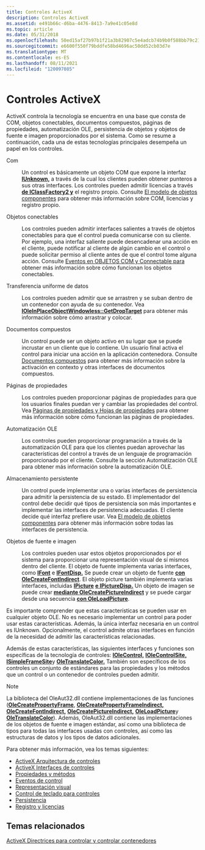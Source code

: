```yaml
---
title: Controles ActiveX
description: Controles ActiveX
ms.assetid: e491b66c-d6ba-4476-8413-7a9e41c05e8d
ms.topic: article
ms.date: 05/31/2018
ms.openlocfilehash: 50ed15af27b97b1f21a3b82907c5e4adcb74b9b0f588bb79c21c4b968da61822
ms.sourcegitcommit: e6600f550f79bddfe58bd4696ac50dd52cb03d7e
ms.translationtype: MT
ms.contentlocale: es-ES
ms.lasthandoff: 08/11/2021
ms.locfileid: "120097085"
---
```

# <a name="activex-controls"></a>Controles ActiveX

ActiveX controla la tecnología se encuentra en una base que consta de COM, objetos conectables, documentos compuestos, páginas de propiedades, automatización OLE, persistencia de objetos y objetos de fuente e imagen proporcionados por el sistema. Como se resume a continuación, cada una de estas tecnologías principales desempeña un papel en los controles.

<dl> <dt>

<span id="COM"></span><span id="com"></span>Com
</dt> <dd>

Un control es básicamente un objeto COM que expone la interfaz [**IUnknown,**](/windows/desktop/api/Unknwn/nn-unknwn-iunknown) a través de la cual los clientes pueden obtener punteros a sus otras interfaces. Los controles pueden admitir licencias a través [**de IClassFactory2 y**](/windows/desktop/api/OCIdl/nn-ocidl-iclassfactory2) el registro propio. Consulte [El modelo de objetos componentes](the-component-object-model.md) para obtener más información sobre COM, licencias y registro propio.

</dd> <dt>

<span id="Connectable_objects"></span><span id="connectable_objects"></span><span id="CONNECTABLE_OBJECTS"></span>Objetos conectables
</dt> <dd>

Los controles pueden admitir interfaces salientes a través de objetos conectables para que el control pueda comunicarse con su cliente. Por ejemplo, una interfaz saliente puede desencadenar una acción en el cliente, puede notificar al cliente de algún cambio en el control o puede solicitar permiso al cliente antes de que el control tome alguna acción. Consulte [Eventos en OBJETOS COM y Connectable para](events-in-com-and-connectable-objects.md) obtener más información sobre cómo funcionan los objetos conectables.

</dd> <dt>

<span id="Uniform_data_transfer"></span><span id="uniform_data_transfer"></span><span id="UNIFORM_DATA_TRANSFER"></span>Transferencia uniforme de datos
</dt> <dd>

Los controles pueden admitir que se arrastren y se suban dentro de un contenedor con ayuda de su contenedor. Vea [**IOleInPlaceObjectWindowless::GetDropTarget**](/windows/desktop/api/OCIdl/nf-ocidl-ioleinplaceobjectwindowless-getdroptarget) para obtener más información sobre cómo arrastrar y colocar.

</dd> <dt>

<span id="Compound_documents"></span><span id="compound_documents"></span><span id="COMPOUND_DOCUMENTS"></span>Documentos compuestos
</dt> <dd>

Un control puede ser un objeto activo en su lugar que se puede incrustar en un cliente que lo contiene. Un usuario final activa el control para iniciar una acción en la aplicación contenedora. Consulte [Documentos compuestos](compound-documents.md) para obtener más información sobre la activación en contexto y otras interfaces de documentos compuestos.

</dd> <dt>

<span id="Property_pages"></span><span id="property_pages"></span><span id="PROPERTY_PAGES"></span>Páginas de propiedades
</dt> <dd>

Los controles pueden proporcionar páginas de propiedades para que los usuarios finales puedan ver y cambiar las propiedades del control. Vea [Páginas de propiedades y Hojas de propiedades](property-pages-and-property-sheets.md) para obtener más información sobre cómo funcionan las páginas de propiedades.

</dd> <dt>

<span id="OLE_automation"></span><span id="ole_automation"></span><span id="OLE_AUTOMATION"></span>Automatización OLE
</dt> <dd>

Los controles pueden proporcionar programación a través de la automatización OLE para que los clientes puedan aprovechar las características del control a través de un lenguaje de programación proporcionado por el cliente. Consulte la sección Automatización OLE para obtener más información sobre la automatización OLE.

</dd> <dt>

<span id="Persistent_storage"></span><span id="persistent_storage"></span><span id="PERSISTENT_STORAGE"></span>Almacenamiento persistente
</dt> <dd>

Un control puede implementar una o varias interfaces de persistencia para admitir la persistencia de su estado. El implementador del control debe decidir qué tipos de persistencia son más importantes e implementar las interfaces de persistencia adecuadas. El cliente decide qué interfaz prefiere usar. Vea [El modelo de objetos componentes](the-component-object-model.md) para obtener más información sobre todas las interfaces de persistencia.

</dd> <dt>

<span id="Font_and_picture_objects"></span><span id="font_and_picture_objects"></span><span id="FONT_AND_PICTURE_OBJECTS"></span>Objetos de fuente e imagen
</dt> <dd>

Los controles pueden usar estos objetos proporcionados por el sistema para proporcionar una representación visual de sí mismos dentro del cliente. El objeto de fuente implementa varias interfaces, como [**IFont**](/windows/desktop/api/OCIdl/nn-ocidl-ifont) e [**IFontDisp.**](/windows/win32/api/ocidl/nn-ocidl-ifontdisp) Se puede crear un objeto de fuente [**con OleCreateFontIndirect**](/windows/desktop/api/OleCtl/nf-olectl-olecreatefontindirect). El objeto picture también implementa varias interfaces, incluidas [**IPicture**](/windows/desktop/api/OCIdl/nn-ocidl-ipicture) [**e IPictureDisp.**](/windows/win32/api/ocidl/nn-ocidl-ipicturedisp) Un objeto de imagen se puede crear [**mediante OleCreatePictureIndirect**](/windows/desktop/api/OleCtl/nf-olectl-olecreatepictureindirect) y se puede cargar desde una secuencia [**con OleLoadPicture**](/windows/desktop/api/OleCtl/nf-olectl-oleloadpicture).

</dd> </dl>

Es importante comprender que estas características se pueden usar en cualquier objeto OLE. No es necesario implementar un control para poder usar estas características. Además, la única interfaz necesaria en un control es IUnknown. Opcionalmente, el control admite otras interfaces en función de la necesidad de admitir las características relacionadas.

Además de estas características, las siguientes interfaces y funciones son específicas de la tecnología de controles: [**IOleControl,**](/windows/desktop/api/OCIdl/nn-ocidl-iolecontrol) [**IOleControlSite,**](/windows/desktop/api/OCIdl/nn-ocidl-iolecontrolsite) [**ISimpleFrameSite**](/windows/desktop/api/OCIdl/nn-ocidl-isimpleframesite)y [**OleTranslateColor.**](/windows/desktop/api/OleCtl/nf-olectl-oletranslatecolor) También son específicos de los controles un conjunto de estándares para las propiedades y los métodos que un control o un contenedor de controles pueden admitir.

> [!Note]  
> La biblioteca del OleAut32.dll contiene implementaciones de las funciones ([**OleCreatePropertyFrame**](/windows/desktop/api/OleCtl/nf-olectl-olecreatepropertyframe), [**OleCreatePropertyFrameIndirect,**](/windows/desktop/api/OleCtl/nf-olectl-olecreatepropertyframeindirect) [**OleCreateFontIndirect,**](/windows/desktop/api/OleCtl/nf-olectl-olecreatefontindirect) [**OleCreatePictureIndirect,**](/windows/desktop/api/OleCtl/nf-olectl-olecreatepictureindirect) [**OleLoadPicture**](/windows/desktop/api/OleCtl/nf-olectl-oleloadpicture)y [**OleTranslateColor**](/windows/desktop/api/OleCtl/nf-olectl-oletranslatecolor)). Además, OleAut32.dll contiene las implementaciones de los objetos de fuente e imagen estándar, así como una biblioteca de tipos para todas las interfaces usadas con controles, así como las estructuras de datos y los tipos de datos adicionales.

 

Para obtener más información, vea los temas siguientes:

-   [ActiveX Arquitectura de controles](activex-controls-architecture.md)
-   [ActiveX Interfaces de controles](activex-controls-interfaces.md)
-   [Propiedades y métodos](properties-and-methods.md)
-   [Eventos de control](control-events.md)
-   [Representación visual](visual-representation.md)
-   [Control de teclado para controles](keyboard-handling-for-controls.md)
-   [Persistencia](persistence.md)
-   [Registro y licencias](registration-and-licensing.md)

## <a name="related-topics"></a>Temas relacionados

<dl> <dt>

[ActiveX Directrices para controlar y controlar contenedores](activex-control-and-control-container-guidelines.md)
</dt> </dl>

 

 